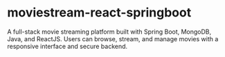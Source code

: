 # moviestream-react-springboot
A full-stack movie streaming platform built with Spring Boot, MongoDB, Java, and ReactJS. Users can browse, stream, and manage movies with a responsive interface and secure backend.
